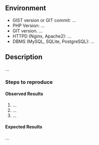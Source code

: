 ## Environment

* GIST version or GIT commit: ...
* PHP Version: ...
* GIT version. ...
* HTTPD (Nginx, Apache2): ...
* DBMS (MySQL, SQLite, PostgreSQL): ...


## Description

...

### Steps to reproduce

#### Observed Results

1. ...
2. ...
3. ...

#### Expected Results

...
